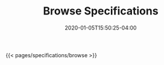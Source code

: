 ﻿---
title: "Browse Specifications"
date: 2020-01-05T15:50:25-04:00
hide_page_title: true
headline: "Jakarta EE Committees"
layout: "single"
---

{{< pages/specifications/browse >}}